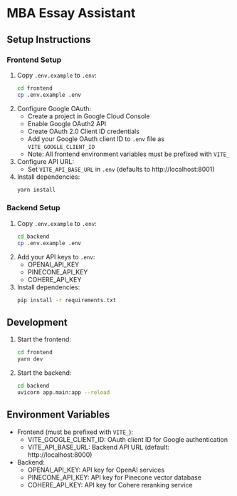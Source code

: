 # MBA Essay Assistant

## Setup Instructions

### Frontend Setup
1. Copy `.env.example` to `.env`:
   ```bash
   cd frontend
   cp .env.example .env
   ```
2. Configure Google OAuth:
   - Create a project in Google Cloud Console
   - Enable Google OAuth2 API
   - Create OAuth 2.0 Client ID credentials
   - Add your Google OAuth client ID to `.env` file as `VITE_GOOGLE_CLIENT_ID`
   - Note: All frontend environment variables must be prefixed with `VITE_`
3. Configure API URL:
   - Set `VITE_API_BASE_URL` in `.env` (defaults to http://localhost:8001)
4. Install dependencies:
   ```bash
   yarn install
   ```

### Backend Setup
1. Copy `.env.example` to `.env`:
   ```bash
   cd backend
   cp .env.example .env
   ```
2. Add your API keys to `.env`:
   - OPENAI_API_KEY
   - PINECONE_API_KEY
   - COHERE_API_KEY
3. Install dependencies:
   ```bash
   pip install -r requirements.txt
   ```

## Development
1. Start the frontend:
   ```bash
   cd frontend
   yarn dev
   ```
2. Start the backend:
   ```bash
   cd backend
   uvicorn app.main:app --reload
   ```

## Environment Variables
- Frontend (must be prefixed with `VITE_`):
  - VITE_GOOGLE_CLIENT_ID: OAuth client ID for Google authentication
  - VITE_API_BASE_URL: Backend API URL (default: http://localhost:8000)
- Backend:
  - OPENAI_API_KEY: API key for OpenAI services
  - PINECONE_API_KEY: API key for Pinecone vector database
  - COHERE_API_KEY: API key for Cohere reranking service
